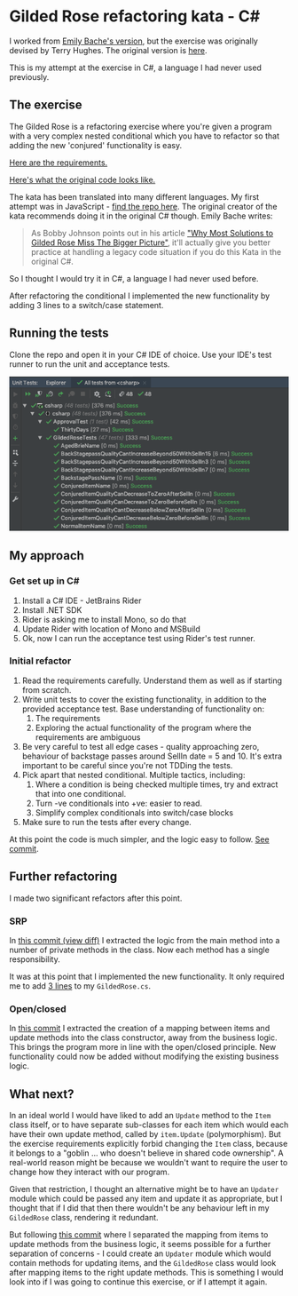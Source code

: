 # Gilded Rose refactoring kata - C#

I worked from [Emily Bache's version](https://github.com/emilybache/GildedRose-Refactoring-Kata), but the exercise was originally devised by Terry Hughes. The original version is [here](https://github.com/NotMyself/GildedRose).

This is my attempt at the exercise in C#, a language I had never used previously.

## The exercise

The Gilded Rose is a refactoring exercise where you're given a program with a very complex nested conditional which you have to refactor so that adding the new 'conjured' functionality is easy.

[Here are the requirements.](https://github.com/emilybache/GildedRose-Refactoring-Kata/blob/master/GildedRoseRequirements.txt)

[Here's what the original code looks like.](https://github.com/emilybache/GildedRose-Refactoring-Kata/blob/master/csharp/GildedRose.cs)

The kata has been translated into many different languages. My first attempt was in JavaScript - [find the repo here](https://github.com/Hives/gilded-rose-javascript). The original creator of the kata recommends doing it in the original C# though. Emily Bache writes:

> As Bobby Johnson points out in his article ["Why Most Solutions to Gilded Rose Miss The Bigger Picture"](http://iamnotmyself.com/2012/12/07/why-most-solutions-to-gilded-rose-miss-the-bigger-picture), it'll actually give you better practice at handling a legacy code situation if you do this Kata in the original C#.

So I thought I would try it in C#, a language I had never used before.

After refactoring the conditional I implemented the new functionality by adding 3 lines to a switch/case statement.

## Running the tests

Clone the repo and open it in your C# IDE of choice. Use your IDE's test runner to run the unit and acceptance tests.

<img src="images/gilded-rose-tests.png">

## My approach

### Get set up in C#

1. Install a C# IDE - JetBrains Rider
2. Install .NET SDK
3. Rider is asking me to install Mono, so do that
4. Update Rider with location of Mono and MSBuild
5. Ok, now I can run the acceptance test using Rider's test runner.

### Initial refactor

1. Read the requirements carefully. Understand them as well as if starting from scratch.
2. Write unit tests to cover the existing functionality, in addition to the provided acceptance test. Base understanding of functionality on:
    1. The requirements
    2. Exploring the actual functionality of the program where the requirements are ambiguous
3. Be very careful to test all edge cases - quality approaching zero, behaviour of backstage passes around SellIn date = 5 and 10. It's extra important to be careful since you're not TDDing the tests.
4. Pick apart that nested conditional. Multiple tactics, including:
    1. Where a condition is being checked multiple times, try and extract that into one conditional.
    2. Turn -ve conditionals into +ve: easier to read.
    3. Simplify complex conditionals into switch/case blocks
5. Make sure to run the tests after every change.

At this point the code is much simpler, and the logic easy to follow. [See commit](https://github.com/Hives/gilded-rose-csharp/blob/3641bc833e3ee7c4614951b322883c26425be067/GildedRose.cs).

## Further refactoring

I made two significant refactors after this point.

### SRP

In [this commit (view diff)](https://github.com/Hives/gilded-rose-csharp/commit/b75408d5018e09d7d20943c93340445f47857352) I extracted the logic from the main method into a number of private methods in the class. Now each method has a single responsibility.

It was at this point that I implemented the new functionality. It only required me to add [3 lines](https://github.com/Hives/gilded-rose-csharp/commit/d0ac8f6393b68580c639b353c2d5f24231b2318c#diff-cce539b8044ff0fd9cdff3d124ddc32b) to my `GildedRose.cs`.

### Open/closed

In [this commit](https://github.com/Hives/gilded-rose-csharp/blob/3f424ad145fc41edd737fbcf1a525272b9c8c2d5/GildedRose.cs) I extracted the creation of a mapping between items and update methods into the class constructor, away from the business logic. This brings the program more in line with the open/closed principle. New functionality could now be added without modifying the existing business logic.

## What next?

In an ideal world I would have liked to add an `Update` method to the `Item` class itself, or to have separate sub-classes for each item which would each have their own update method, called by `item.Update` (polymorphism). But the exercise requirements explicitly forbid changing the `Item` class, because it belongs to a "goblin ... who doesn't believe in shared code ownership". A real-world reason might be because we wouldn't want to require the user to change how they interact with our program.

Given that restriction, I thought an alternative might be to have an `Updater` module which could be passed any item and update it as appropriate, but I thought that if I did that then there wouldn't be any behaviour left in my `GildedRose` class, rendering it redundant.

But following [this commit](https://github.com/Hives/gilded-rose-csharp/commit/3f424ad145fc41edd737fbcf1a525272b9c8c2d5) where I separated the mapping from items to update methods from the business logic, it seems possible for a further separation of concerns - I could create an `Updater` module which would contain methods for updating items, and the `GildedRose` class would look after mapping items to the right update methods. This is something I would look into if I was going to continue this exercise, or if I attempt it again.


